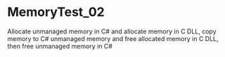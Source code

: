 # MemoryTest_02

Allocate unmanaged memory in C# and allocate memory in C DLL, 
copy memory to C# unmanaged memory and free allocated memory in C DLL, 
then free unmanaged memory in C# 
